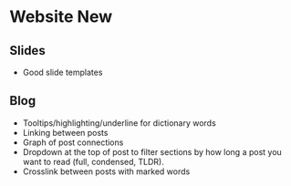 # Website New

## Slides

- Good slide templates

## Blog

- Tooltips/highlighting/underline for dictionary words
- Linking between posts
- Graph of post connections
- Dropdown at the top of post to filter sections by how long a post you want to read (full, condensed, TLDR).
- Crosslink between posts with marked words